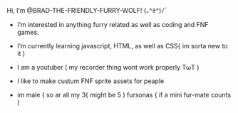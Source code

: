 Hi, I’m @BRAD-THE-FRIENDLY-FURRY-WOLF! (｡^ꈊ^)ﾉﾞ   

- I’m interested in anything furry related as well as coding and FNF games.

- I’m currently learning javascript, HTML, as well as CSS{ im sorta new to it )

- I am a youtuber ( my recorder thing wont work properly TωT )

- I like to make custum FNF sprite assets for peaple

- im male { so ar all my 3{ might be 5 ) fursonas { if a mini fur-mate counts )
